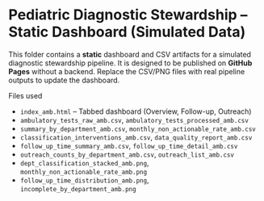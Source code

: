 # Pediatric Diagnostic Stewardship – Static Dashboard (Simulated Data)

This folder contains a **static** dashboard and CSV artifacts for a simulated diagnostic stewardship pipeline.
It is designed to be published on **GitHub Pages** without a backend. Replace the CSV/PNG files with real pipeline
outputs to update the dashboard.

Files used
- `index_amb.html` – Tabbed dashboard (Overview, Follow-up, Outreach)
- `ambulatory_tests_raw_amb.csv`, `ambulatory_tests_processed_amb.csv`
- `summary_by_department_amb.csv`, `monthly_non_actionable_rate_amb.csv`
- `classification_interventions_amb.csv`, `data_quality_report_amb.csv`
- `follow_up_time_summary_amb.csv`, `follow_up_time_detail_amb.csv`
- `outreach_counts_by_department_amb.csv`, `outreach_list_amb.csv`
- `dept_classification_stacked_amb.png`, `monthly_non_actionable_rate_amb.png`
- `follow_up_time_distribution_amb.png`, `incomplete_by_department_amb.png`




